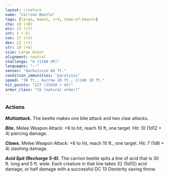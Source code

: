 ```yaml
---
layout: creature
name: "Carrion Beetle"
tags: [large, beast, cr4, tome-of-beasts]
cha: 10 (+0)
wis: 13 (+1)
int: 1 (-5)
con: 17 (+3)
dex: 12 (+1)
str: 19 (+4)
size: Large beast
alignment: neutral
challenge: "4 (1100 XP)"
languages: "--"
senses: "darkvision 60 ft."
condition_immunities: "paralysis"
speed: "30 ft., burrow 20 ft., climb 10 ft."
hit_points: "127 (15d10 + 45)"
armor_class: "15 (natural armor)"
---
```


### Actions

***Multiattack.*** The beetle makes one bite attack and two claw attacks.

***Bite.*** Melee Weapon Attack: +6 to hit, reach 10 ft, one target. Hit: 10 (1d12 + 4) piercing damage.

***Claws.*** Melee Weapon Attack: +6 to hit, reach 10 ft., one target. Hit: 7 (1d6 + 4) slashing damage.

***Acid Spit (Recharge 5-6).*** The carrion beetle spits a line of acid that is 30 ft. long and 5 ft. wide. Each creature in that line takes 32 (5d12) acid damage, or half damage with a successful DC 13 Dexterity saving throw.

